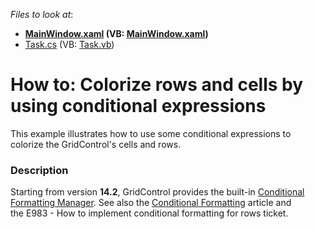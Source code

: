 <!-- default file list -->
*Files to look at*:

* **[MainWindow.xaml](./CS/GridWithExpressions/MainWindow.xaml) (VB: [MainWindow.xaml](./VB/GridWithExpressions/MainWindow.xaml))**
* [Task.cs](./CS/GridWithExpressions/Task.cs) (VB: [Task.vb](./VB/GridWithExpressions/Task.vb))
<!-- default file list end -->
# How to: Colorize rows and cells by using conditional expressions


<p>This example illustrates how to use some conditional expressions to colorize the GridControl's cells and rows.</p>


<h3>Description</h3>

<p>Starting from version <strong>14.2</strong>, GridControl provides the built-in <a href="https://documentation.devexpress.com/#WPF/CustomDocument113996/Conditional%20Formatting%20Manager">Conditional Formatting Manager</a>. See also the&nbsp;<a href="https://documentation.devexpress.com/#WPF/CustomDocument17130">Conditional Formatting</a>&nbsp;article and the&nbsp;<a data-ticket="E983">E983 - How to implement conditional formatting for rows</a>&nbsp;ticket.</p>

<br/>



